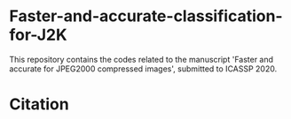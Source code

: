 # Faster-and-accurate-classification-for-J2K
This repository contains the codes related to the manuscript 'Faster and accurate for JPEG2000 compressed images', submitted to ICASSP 2020.

# Citation

